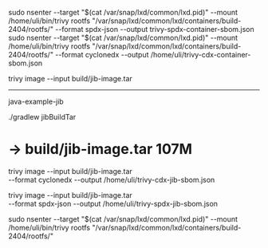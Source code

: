 sudo nsenter --target "$(cat /var/snap/lxd/common/lxd.pid)" --mount /home/uli/bin/trivy rootfs "/var/snap/lxd/common/lxd/containers/build-2404/rootfs/" --format spdx-json --output trivy-spdx-container-sbom.json
sudo nsenter --target "$(cat /var/snap/lxd/common/lxd.pid)" --mount /home/uli/bin/trivy rootfs "/var/snap/lxd/common/lxd/containers/build-2404/rootfs/" --format cyclonedx --output /home/uli/trivy-cdx-container-sbom.json

trivy image --input build/jib-image.tar

----

java-example-jib

./gradlew jibBuildTar
# -> build/jib-image.tar 107M

trivy image --input build/jib-image.tar \
 --format cyclonedx --output /home/uli/trivy-cdx-jib-sbom.json

trivy image --input build/jib-image.tar \
 --format spdx-json --output /home/uli/trivy-spdx-jib-sbom.json

sudo nsenter --target "$(cat /var/snap/lxd/common/lxd.pid)" --mount /home/uli/bin/trivy rootfs "/var/snap/lxd/common/lxd/containers/build-2404/rootfs/"
